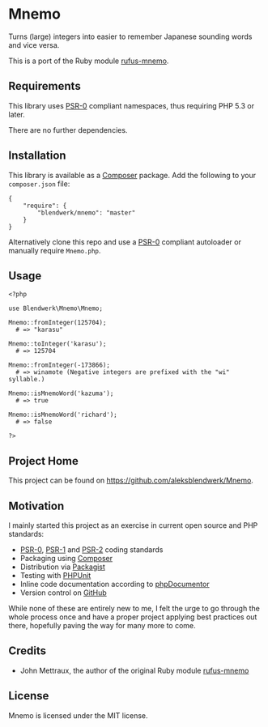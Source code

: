 Mnemo
=====

Turns (large) integers into easier to remember Japanese sounding words and vice versa.

This is a port of the Ruby module [rufus-mnemo][rufus-mnemo].

Requirements
------------

This library uses [PSR-0][PSR-0] compliant namespaces, thus requiring PHP 5.3 or later. 

There are no further dependencies.

Installation
------------

This library is available as a [Composer][Composer] package. Add the following to your `composer.json` file:

    {
        "require": {
            "blendwerk/mnemo": "master"
        }
    }

Alternatively clone this repo and use a [PSR-0][PSR-0] compliant autoloader or manually require `Mnemo.php`.

Usage
-----

    <?php
    
    use Blendwerk\Mnemo\Mnemo;
    
    Mnemo::fromInteger(125704);
      # => "karasu"
    
    Mnemo::toInteger('karasu');
      # => 125704
      
    Mnemo::fromInteger(-173866);
      # => winamote (Negative integers are prefixed with the "wi" syllable.)
    
    Mnemo::isMnemoWord('kazuma');
      # => true
      
    Mnemo::isMnemoWord('richard');
      # => false
      
    ?>

Project Home
------------

This project can be found on https://github.com/aleksblendwerk/Mnemo.

Motivation
----------

I mainly started this project as an exercise in current open source and PHP standards:

* [PSR-0][PSR-0], [PSR-1][PSR-1] and [PSR-2][PSR-2] coding standards
* Packaging using [Composer][Composer]
* Distribution via [Packagist][Packagist]
* Testing with [PHPUnit][PHPUnit]
* Inline code documentation according to [phpDocumentor][phpDocumentor]
* Version control on [GitHub][GitHub]

While none of these are entirely new to me, I felt the urge to go through the whole process once and have a proper project applying best practices out there, hopefully paving the way for many more to come.

Credits
-------

* John Mettraux, the author of the original Ruby module [rufus-mnemo][rufus-mnemo]

License
-------

Mnemo is licensed under the MIT license.

[Composer]: http://getcomposer.org/
[GitHub]: https://github.com/
[PSR-0]: https://github.com/php-fig/fig-standards/blob/master/accepted/PSR-0.md
[PSR-1]: https://github.com/php-fig/fig-standards/blob/master/accepted/PSR-1-basic-coding-standard.md
[PSR-2]: https://github.com/php-fig/fig-standards/blob/master/accepted/PSR-2-coding-style-guide.md
[Packagist]: http://packagist.org/
[phpDocumentor]: http://www.phpdoc.org/
[PHPUnit]: https://github.com/sebastianbergmann/phpunit/
[rufus-mnemo]: http://rufus.rubyforge.org/rufus-mnemo/
